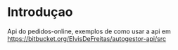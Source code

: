 # Introduçao

Api do pedidos-online, exemplos de como usar a api em https://bitbucket.org/ElvisDeFreitas/autogestor-api/src